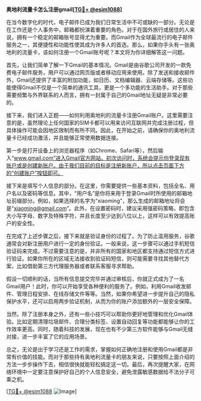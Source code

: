 **奥地利流量卡怎么注册gmail[[TG💪+ @esim1088](https://t.me/s/esim1088)]**

在当今数字化的时代，电子邮件已成为我们日常生活中不可或缺的一部分。无论是在工作还是个人事务中，邮箱都扮演着重要的角色。对于在国外旅行或居住的人来说，拥有一个稳定的邮箱账号显得尤为重要。而Gmail作为全球最流行的电子邮件服务之一，其便捷性和功能性使其成为许多人的首选。那么，如果你手头有一张奥地利的流量卡，该如何注册一个Gmail账号呢？本文将为你详细解答这一问题。

首先，让我们简单了解一下Gmail的基本情况。Gmail是由谷歌公司开发的一款免费电子邮件服务，用户可以通过网页版或者移动应用来使用。除了发送和接收邮件外，Gmail还提供了丰富的附加功能，如日历、文档编辑器、云端存储等。这些功能使得Gmail不仅是一个简单的通讯工具，更是一个多功能的生活助手。对于那些需要频繁与外界联系的人而言，拥有一封属于自己的Gmail地址无疑是非常必要的。

接下来，我们进入正题——如何利用奥地利的流量卡注册Gmail账户。这里需要注意的是，虽然理论上任何国家的SIM卡都可以用来访问互联网并完成注册过程，但具体操作可能会因地区限制而有所不同。因此，在开始之前，请确保你的奥地利流量卡已经成功激活，并且能够正常使用数据连接。

第一步是打开设备上的浏览器程序（如Chrome、Safari等），然后输入“www.gmail.com”进入Gmail官方网站。初次访问时，系统会提示你登录现有账户或是创建新账户。由于我们目前的目标是注册新账户，所以点击页面下方的“创建账户”按钮即可。

接下来是填写个人信息的部分。在这里，你需要提供一些基本资料，包括全名、用户名以及密码等信息。其中，“用户名”是你将来用于登录Gmail时所使用的邮箱地址前缀部分。例如，如果选择的名字为“xiaoming”，那么生成的邮箱地址将会是“xiaoming@gmail.com”。此外，在设置密码时，建议采用强密码策略，即包含大小写字母、数字及特殊字符，并且长度至少达到八位以上，这样可以有效提高账户的安全性。

在完成了上述步骤之后，接下来就是验证身份的过程了。为了防止滥用服务，谷歌通常会对新注册用户进行一定的身份验证。一般来说，这一步骤可以通过手机短信验证码来完成。不过需要注意的是，并非所有的国家和地区都支持通过短信方式进行验证。如果你所在的区域无法接收到验证码短信，则可能需要寻找其他替代方案，比如借助第三方代理服务器或者联系客服寻求帮助。

假设一切顺利的话，当所有信息提交完毕并通过审核后，你就正式成为了一名Gmail用户！此时，你可以开始享受各种便利的服务了。例如，利用Gmail收发邮件、管理日程安排、在线存储文件等等。当然，如果你希望进一步提升自己的隐私保护水平，还可以启用两步验证机制，从而为你的账户添加额外的一层安全保障。

当然，除了注册本身之外，还有一些小技巧可以帮助你更好地管理和优化Gmail体验。比如定期清理垃圾邮件、合理分类标签、设置自动回复等功能都能够让你的工作效率更高。同时，随着科技的发展，现在也有不少第三方软件能够与Gmail无缝对接，进一步丰富了它的应用场景。

总之，无论是出于学习还是工作的需求，掌握如何正确地注册和使用Gmail都是非常有价值的技能。而对于那些持有奥地利流量卡的朋友来说，只要按照上面介绍的方法一步步操作下去，相信很快就能轻松搞定这一切。最后，再次提醒大家，在网络环境中一定要注意保护好自己的个人信息安全，避免泄露敏感数据给不法分子可乘之机。

[[TG💪+ @esim1088](https://t.me/s/esim1088) ![Image](https://i.postimg.cc/4NQfJmqS/Snipaste-2025-05-13-00-14-12.png)]